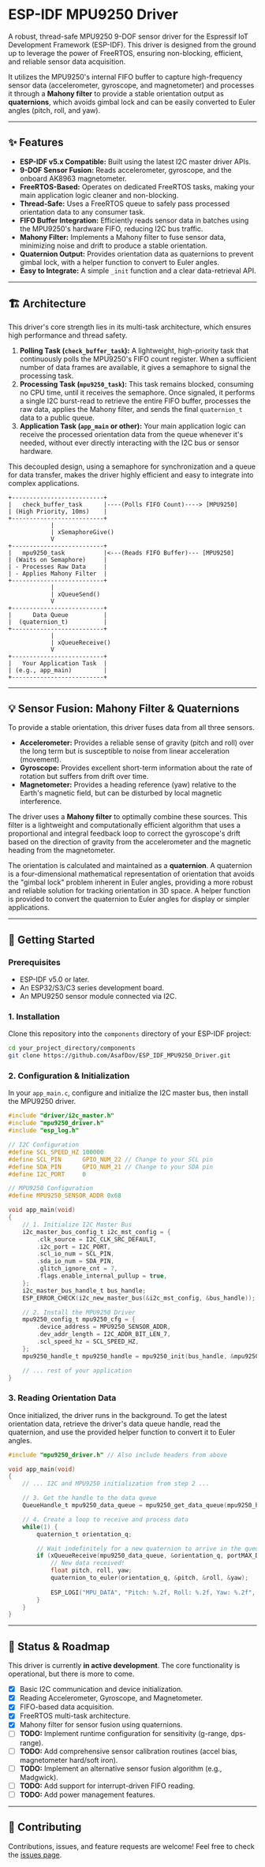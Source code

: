 # ESP-IDF MPU9250 Driver

[](https://opensource.org/licenses/MIT)
[](https://github.com/espressif/esp-idf)
[](https://github.com/AsafDov/ESP_IDF_MPU9250_Driver)

A robust, thread-safe MPU9250 9-DOF sensor driver for the Espressif IoT Development Framework (ESP-IDF). This driver is designed from the ground up to leverage the power of FreeRTOS, ensuring non-blocking, efficient, and reliable sensor data acquisition.

It utilizes the MPU9250's internal FIFO buffer to capture high-frequency sensor data (accelerometer, gyroscope, and magnetometer) and processes it through a **Mahony filter** to provide a stable orientation output as **quaternions**, which avoids gimbal lock and can be easily converted to Euler angles (pitch, roll, and yaw).

-----

## ✨ Features

  * **ESP-IDF v5.x Compatible:** Built using the latest I2C master driver APIs.
  * **9-DOF Sensor Fusion:** Reads accelerometer, gyroscope, and the onboard AK8963 magnetometer.
  * **FreeRTOS-Based:** Operates on dedicated FreeRTOS tasks, making your main application logic cleaner and non-blocking.
  * **Thread-Safe:** Uses a FreeRTOS queue to safely pass processed orientation data to any consumer task.
  * **FIFO Buffer Integration:** Efficiently reads sensor data in batches using the MPU9250's hardware FIFO, reducing I2C bus traffic.
  * **Mahony Filter:** Implements a Mahony filter to fuse sensor data, minimizing noise and drift to produce a stable orientation.
  * **Quaternion Output:** Provides orientation data as quaternions to prevent gimbal lock, with a helper function to convert to Euler angles.
  * **Easy to Integrate:** A simple `_init` function and a clear data-retrieval API.

-----

## 🏗️ Architecture

This driver's core strength lies in its multi-task architecture, which ensures high performance and thread safety.

1.  **Polling Task (`check_buffer_task`):** A lightweight, high-priority task that continuously polls the MPU9250's FIFO count register. When a sufficient number of data frames are available, it gives a semaphore to signal the processing task.
2.  **Processing Task (`mpu9250_task`):** This task remains blocked, consuming no CPU time, until it receives the semaphore. Once signaled, it performs a single I2C burst-read to retrieve the entire FIFO buffer, processes the raw data, applies the Mahony filter, and sends the final `quaternion_t` data to a public queue.
3.  **Application Task (`app_main` or other):** Your main application logic can receive the processed orientation data from the queue whenever it's needed, without ever directly interacting with the I2C bus or sensor hardware.

This decoupled design, using a semaphore for synchronization and a queue for data transfer, makes the driver highly efficient and easy to integrate into complex applications.

```
+--------------------------+
|   check_buffer_task      |----(Polls FIFO Count)----> [MPU9250]
| (High Priority, 10ms)    |
+--------------------------+
            |
            | xSemaphoreGive()
            V
+--------------------------+
|   mpu9250_task           |<---(Reads FIFO Buffer)--- [MPU9250]
| (Waits on Semaphore)     |
| - Processes Raw Data     |
| - Applies Mahony Filter  |
+--------------------------+
            |
            | xQueueSend()
            V
+--------------------------+
|      Data Queue          |
|  (quaternion_t)          |
+--------------------------+
            |
            | xQueueReceive()
            V
+--------------------------+
|   Your Application Task  |
| (e.g., app_main)         |
+--------------------------+
```

-----

## 💡 Sensor Fusion: Mahony Filter & Quaternions

To provide a stable orientation, this driver fuses data from all three sensors.

  * **Accelerometer:** Provides a reliable sense of gravity (pitch and roll) over the long term but is susceptible to noise from linear acceleration (movement).
  * **Gyroscope:** Provides excellent short-term information about the rate of rotation but suffers from drift over time.
  * **Magnetometer:** Provides a heading reference (yaw) relative to the Earth's magnetic field, but can be disturbed by local magnetic interference.

The driver uses a **Mahony filter** to optimally combine these sources. This filter is a lightweight and computationally efficient algorithm that uses a proportional and integral feedback loop to correct the gyroscope's drift based on the direction of gravity from the accelerometer and the magnetic heading from the magnetometer.

The orientation is calculated and maintained as a **quaternion**. A quaternion is a four-dimensional mathematical representation of orientation that avoids the "gimbal lock" problem inherent in Euler angles, providing a more robust and reliable solution for tracking orientation in 3D space. A helper function is provided to convert the quaternion to Euler angles for display or simpler applications.

-----

## 🚀 Getting Started

### Prerequisites

  * ESP-IDF v5.0 or later.
  * An ESP32/S3/C3 series development board.
  * An MPU9250 sensor module connected via I2C.

### 1\. Installation

Clone this repository into the `components` directory of your ESP-IDF project:

```bash
cd your_project_directory/components
git clone https://github.com/AsafDov/ESP_IDF_MPU9250_Driver.git
```

### 2\. Configuration & Initialization

In your `app_main.c`, configure and initialize the I2C master bus, then install the MPU9250 driver.

```c
#include "driver/i2c_master.h"
#include "mpu9250_driver.h"
#include "esp_log.h"

// I2C Configuration
#define SCL_SPEED_HZ 100000
#define SCL_PIN      GPIO_NUM_22 // Change to your SCL pin
#define SDA_PIN      GPIO_NUM_21 // Change to your SDA pin
#define I2C_PORT     0

// MPU9250 Configuration
#define MPU9250_SENSOR_ADDR 0x68

void app_main(void)
{
    // 1. Initialize I2C Master Bus
    i2c_master_bus_config_t i2c_mst_config = {
        .clk_source = I2C_CLK_SRC_DEFAULT,
        .i2c_port = I2C_PORT,
        .scl_io_num = SCL_PIN,
        .sda_io_num = SDA_PIN,
        .glitch_ignore_cnt = 7,
        .flags.enable_internal_pullup = true,
    };
    i2c_master_bus_handle_t bus_handle;
    ESP_ERROR_CHECK(i2c_new_master_bus(&i2c_mst_config, &bus_handle));

    // 2. Install the MPU9250 Driver
    mpu9250_config_t mpu9250_cfg = {
        .device_address = MPU9250_SENSOR_ADDR,
        .dev_addr_length = I2C_ADDR_BIT_LEN_7,
        .scl_speed_hz = SCL_SPEED_HZ,
    };
    mpu9250_handle_t mpu9250_handle = mpu9250_init(bus_handle, &mpu9250_cfg);

    // ... rest of your application
}
```

### 3\. Reading Orientation Data

Once initialized, the driver runs in the background. To get the latest orientation data, retrieve the driver's data queue handle, read the quaternion, and use the provided helper function to convert it to Euler angles.

```c
#include "mpu9250_driver.h" // Also include headers from above

void app_main(void)
{
    // ... I2C and MPU9250 initialization from step 2 ...

    // 3. Get the handle to the data queue
    QueueHandle_t mpu9250_data_queue = mpu9250_get_data_queue(mpu9250_handle);

    // 4. Create a loop to receive and process data
    while(1) {
        quaternion_t orientation_q;

        // Wait indefinitely for a new quaternion to arrive in the queue
        if (xQueueReceive(mpu9250_data_queue, &orientation_q, portMAX_DELAY) == pdTRUE) {
            // New data received!
            float pitch, roll, yaw;
            quaternion_to_euler(orientation_q, &pitch, &roll, &yaw);
            
            ESP_LOGI("MPU_DATA", "Pitch: %.2f, Roll: %.2f, Yaw: %.2f", pitch, roll, yaw);
        }
    }
}
```

-----

## 🔧 Status & Roadmap

This driver is currently **in active development**. The core functionality is operational, but there is more to come.

  * [x] Basic I2C communication and device initialization.
  * [x] Reading Accelerometer, Gyroscope, and Magnetometer.
  * [x] FIFO-based data acquisition.
  * [x] FreeRTOS multi-task architecture.
  * [x] Mahony filter for sensor fusion using quaternions.
  * [ ] **TODO:** Implement runtime configuration for sensitivity (g-range, dps-range).
  * [ ] **TODO:** Add comprehensive sensor calibration routines (accel bias, magnetometer hard/soft iron).
  * [ ] **TODO:** Implement an alternative sensor fusion algorithm (e.g., Madgwick).
  * [ ] **TODO:** Add support for interrupt-driven FIFO reading.
  * [ ] **TODO:** Add power management features.

-----

## 🤝 Contributing

Contributions, issues, and feature requests are welcome\! Feel free to check the [issues page](https://www.google.com/search?q=https://github.com/AsafDov/ESP_IDF_MPU9250_Driver/issues).